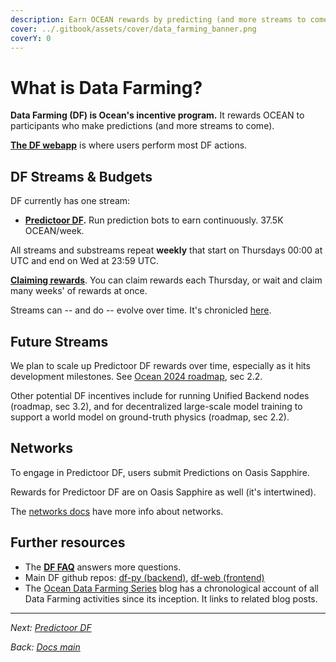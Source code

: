 ```yaml
---
description: Earn OCEAN rewards by predicting (and more streams to come).
cover: ../.gitbook/assets/cover/data_farming_banner.png
coverY: 0
---
```


# What is Data Farming?

**Data Farming (DF) is Ocean's incentive program.** It rewards OCEAN to participants who make predictions (and more streams to come).

**[The DF webapp](https://df.oceandao.org)** is where users perform most DF actions.

 
## DF Streams & Budgets

DF currently has one stream: 

- **[Predictoor DF](predictoordf.md).** Run prediction bots to earn continuously. 37.5K OCEAN/week.

All streams and substreams repeat **weekly** that start on Thursdays 00:00 at UTC and end on Wed at 23:59 UTC.

**[Claiming rewards](claim-rewards.md)**. You can claim rewards each Thursday, or wait and claim many weeks' of rewards at once.

Streams can -- and do -- evolve over time. It's chronicled [here](https://blog.oceanprotocol.com/ocean-data-farming-series-c7922f1d0e45).

## Future Streams

We plan to scale up Predictoor DF rewards over time, especially as it hits development milestones. See [Ocean 2024 roadmap](https://blog.oceanprotocol.com/ocean-protocol-update-2024-e463bf855b03), sec 2.2.

Other potential DF incentives include for running Unified Backend nodes (roadmap, sec 3.2), and for decentralized large-scale model training to support a world model on ground-truth physics (roadmap, sec 2.2).

## Networks

To engage in Predictoor DF, users submit Predictions on Oasis Sapphire.

Rewards for Predictoor DF are on Oasis Sapphire as well (it's intertwined).

The [networks docs](../discover/networks/README.md) have more info about networks.

## Further resources

- The **[DF FAQ](faq.md)** answers more questions.
- Main DF github repos: [df-py (backend)](https://github.com/oceanprotocol/df-py), [df-web (frontend)](https://github.com/oceanprotocol/df-web)
- The [Ocean Data Farming Series](https://blog.oceanprotocol.com/ocean-data-farming-series-c7922f1d0e45) blog has a chronological account of all Data Farming activities since its inception. It links to related blog posts.


----

_Next: [Predictoor DF](predictoordf.md)_

_Back: [Docs main](../README.md)_

